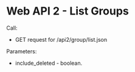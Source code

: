 # Web API 2 - List Groups

Call:
  *  GET request for /api2/group/list.json

Parameters:
  *  include_deleted - boolean. 


